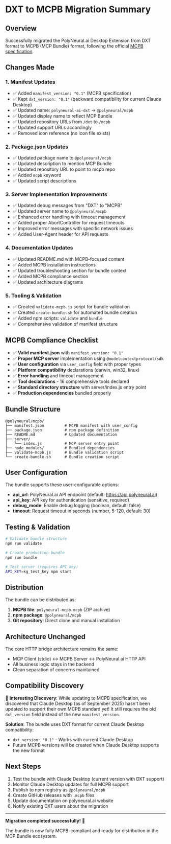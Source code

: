 # DXT to MCPB Migration Summary

## Overview

Successfully migrated the PolyNeural.ai Desktop Extension from DXT format to MCPB (MCP Bundle) format, following the official [MCPB specification](https://github.com/anthropics/mcpb).

## Changes Made

### 1. Manifest Updates
- ✅ Added `manifest_version: "0.1"` (MCPB specification)
- ✅ Kept `dxt_version: "0.1"` (backward compatibility for current Claude Desktop)
- ✅ Updated name: `polyneural-ai-dxt` → `@polyneural/mcpb`
- ✅ Updated display name to reflect MCP Bundle
- ✅ Updated repository URLs from `/dxt` to `/mcpb`
- ✅ Updated support URLs accordingly
- ✅ Removed icon reference (no icon file exists)

### 2. Package.json Updates  
- ✅ Updated package name to `@polyneural/mcpb`
- ✅ Updated description to mention MCP Bundle
- ✅ Updated repository URL to point to mcpb repo
- ✅ Added `mcpb` keyword
- ✅ Updated script descriptions

### 3. Server Implementation Improvements
- ✅ Updated debug messages from "DXT" to "MCPB"
- ✅ Updated server name to `@polyneural/mcpb`
- ✅ Enhanced error handling with timeout management
- ✅ Added proper AbortController for request timeouts
- ✅ Improved error messages with specific network issues
- ✅ Added User-Agent header for API requests

### 4. Documentation Updates
- ✅ Updated README.md with MCPB-focused content
- ✅ Added MCPB installation instructions
- ✅ Updated troubleshooting section for bundle context
- ✅ Added MCPB compliance section
- ✅ Updated architecture diagrams

### 5. Tooling & Validation
- ✅ Created `validate-mcpb.js` script for bundle validation
- ✅ Created `create-bundle.sh` for automated bundle creation
- ✅ Added npm scripts: `validate` and `bundle`
- ✅ Comprehensive validation of manifest structure

## MCPB Compliance Checklist

- ✅ **Valid manifest.json** with `manifest_version: "0.1"`
- ✅ **Proper MCP server** implementation using `@modelcontextprotocol/sdk`
- ✅ **User configuration** via `user_config` field with proper types
- ✅ **Platform compatibility** declarations (darwin, win32, linux)
- ✅ **Error handling** and timeout management
- ✅ **Tool declarations** - 16 comprehensive tools declared
- ✅ **Standard directory structure** with server/index.js entry point
- ✅ **Production dependencies** bundled properly

## Bundle Structure

```
@polyneural/mcpb/
├── manifest.json         # MCPB manifest with user_config
├── package.json          # npm package definition
├── README.md             # Updated documentation
├── server/
│   └── index.js          # MCP server entry point
├── node_modules/         # Bundled dependencies
├── validate-mcpb.js      # Bundle validation script
└── create-bundle.sh      # Bundle creation script
```

## User Configuration

The bundle supports these user-configurable options:
- **api_url**: PolyNeural.ai API endpoint (default: https://api.polyneural.ai)
- **api_key**: API key for authentication (sensitive, required)
- **debug_mode**: Enable debug logging (boolean, default: false)
- **timeout**: Request timeout in seconds (number, 5-120, default: 30)

## Testing & Validation

```bash
# Validate bundle structure
npm run validate

# Create production bundle
npm run bundle

# Test server (requires API key)
API_KEY=kg_test_key npm start
```

## Distribution

The bundle can be distributed as:
1. **MCPB file**: `polyneural-mcpb.mcpb` (ZIP archive)
2. **npm package**: `@polyneural/mcpb`
3. **Git repository**: Direct clone and manual installation

## Architecture Unchanged

The core HTTP bridge architecture remains the same:
- MCP Client (stdio) ↔ MCPB Server ↔ PolyNeural.ai HTTP API
- All business logic stays in the backend
- Clean separation of concerns maintained

## Compatibility Discovery

🚫 **Interesting Discovery**: While updating to MCPB specification, we discovered that Claude Desktop (as of September 2025) hasn't been updated to support their own MCPB standard yet! It still requires the old `dxt_version` field instead of the new `manifest_version`.

**Solution**: The bundle uses DXT format for current Claude Desktop compatibility:
- `dxt_version: "0.1"` - Works with current Claude Desktop
- Future MCPB versions will be created when Claude Desktop supports the new format

## Next Steps

1. Test the bundle with Claude Desktop (current version with DXT support)
2. Monitor Claude Desktop updates for full MCPB support
3. Publish to npm registry as `@polyneural/mcpb`
4. Create GitHub releases with `.mcpb` files
5. Update documentation on polyneural.ai website
6. Notify existing DXT users about the migration

---

**Migration completed successfully!** 🎉

The bundle is now fully MCPB-compliant and ready for distribution in the MCP Bundle ecosystem.
